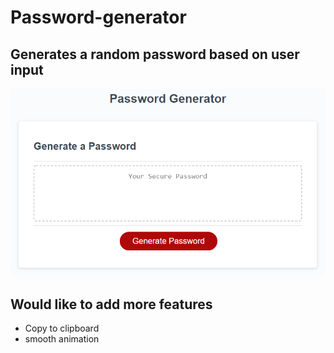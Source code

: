 # Password-generator

## Generates a random password based on user input

<img src="./03-javascript-homework-demo.png">

## Would like to add more features
* Copy to clipboard
* smooth animation
